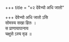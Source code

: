 +++
title = "०२ देवेभ्यो अधि जातो"

+++
देवेभ्यो अधि जातो ऽसि  
सोमस्य सखा हितः ।  
स प्राणायापानाय  
चक्षुसे ऽस्य मृड ॥